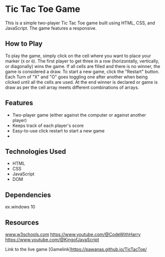 # Tic Tac Toe Game

This is a simple two-player Tic Tac Toe game built using HTML, CSS, and JavaScript. The game features a responsive.

## How to Play

To play the game, simply click on the cell where you want to place your marker (`X` or `O`). The first player to get three in a row (horizontally, vertically, or diagonally) wins the game. If all cells are filled and there is no winner, the game is considered a draw.
To start a new game, click the "Restart" button. Each Turn of "X" and "O" goes toggling one after another when being clicked until all the cells are used. At the end winner is declared  or game is draw as per the cell array meets different combinations of arrays.

## Features

- Two-player game (either against the computer or against another player)
- Keeps track of each player's score
- Easy-to-use click restart to start a new game 
-

## Technologies Used
- HTML
- CSS
- JavaScript
- DOM

## Dependencies 
ex.windows 10


## Resources
www.w3schools.com
https://www.youtube.com/@CodeWithHarry
https://www.youtube.com/@KingofJavaScript

Link to the live game
[Gamelink]https://pawanas.github.io/TicTacToe/
